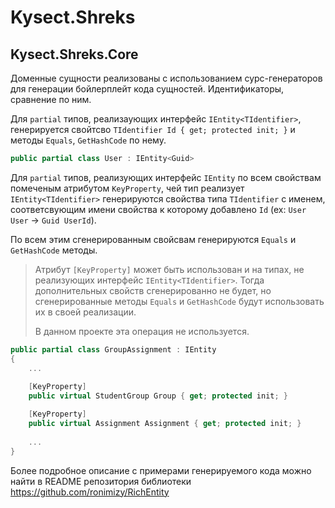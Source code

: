 # Kysect.Shreks

## Kysect.Shreks.Core

Доменные сущности реализованы с использованием сурс-генераторов для генерации бойлерплейт кода сущностей. 
Идентификаторы, сравнение по ним. 

Для `partial` типов, реализаующих интерфейс `IEntity<TIdentifier>`, генерируется 
свойтсво `TIdentifier Id { get; protected init; }` и методы `Equals`, `GetHashCode` по нему.

```csharp
public partial class User : IEntity<Guid>
```

Для `partial` типов, реализующих интерфейс `IEntity` по всем свойствам помеченым атрибутом
`KeyProperty`, чей тип реализует `IEntity<TIdentifier>` генерируются свойства типа `TIdentifier` 
с именем, соответсвующим имени свойства к которому добавлено `Id` (ex: `User User` -> `Guid UserId`).

По всем этим сгенерированным свойсвам генерируются `Equals` и `GetHashCode` методы.
> Атрибут `[KeyProperty]` может быть использован и на типах, не реализующих интерфейс `IEntity<TIdentifier>`.
> Тогда дополнительных свойств сгенерированно не будет, но сгенерированные методы `Equals`
> и `GetHashCode` будут использовать их в своей реализации.
> 
> В данном проекте эта операция не используется.

```csharp
public partial class GroupAssignment : IEntity
{
    ...
    
    [KeyProperty]
    public virtual StudentGroup Group { get; protected init; }

    [KeyProperty]
    public virtual Assignment Assignment { get; protected init; }
    
    ...
}
```

Более подробное описание с примерами генерируемого кода можно найти в README репозитория библиотеки
https://github.com/ronimizy/RichEntity